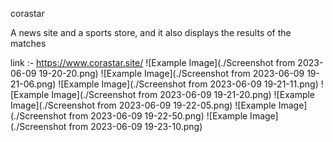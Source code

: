     
corastar

A news site and a sports store, and it also displays the results of the matches

link  :- https://www.corastar.site/
![Example Image](./Screenshot from 2023-06-09 19-20-20.png)
![Example Image](./Screenshot from 2023-06-09 19-21-06.png)
![Example Image](./Screenshot from 2023-06-09 19-21-11.png)
![Example Image](./Screenshot from 2023-06-09 19-21-20.png)
![Example Image](./Screenshot from 2023-06-09 19-22-05.png)
![Example Image](./Screenshot from 2023-06-09 19-22-50.png)
![Example Image](./Screenshot from 2023-06-09 19-23-10.png)
